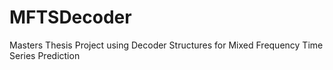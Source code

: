 # MFTSDecoder
Masters Thesis Project using Decoder Structures for Mixed Frequency Time Series Prediction

